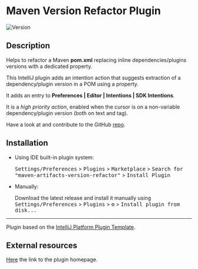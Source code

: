 # Maven Version Refactor Plugin

![Version](https://img.shields.io/jetbrains/plugin/v/com.mirkoalicastro.mavenversionrefactor
)

## Description

<!-- Plugin description -->
Helps to refactor a Maven <strong>pom.xml</strong> replacing inline dependencies/plugins versions with a dedicated property.

This IntelliJ plugin adds an intention action that suggests extraction of a dependency/plugin version in a POM using a property.

It adds an entry to **Preferences | Editor | Intentions | SDK Intentions**.

It is a *high priority action*, enabled when the cursor is on a non-variable dependency/plugin version (both on text and tag).

Have a look at and contribute to the GitHub [repo](https://github.com/mirkoalicastro/maven-version-refactor-plugin).
<!-- Plugin description end -->

## Installation

- Using IDE built-in plugin system:
  
  <kbd>Settings/Preferences</kbd> > <kbd>Plugins</kbd> > <kbd>Marketplace</kbd> > <kbd>Search for "maven-artifacts-version-refactor"</kbd> >
  <kbd>Install Plugin</kbd>
  
- Manually:

  Download the latest release and install it manually using
  <kbd>Settings/Preferences</kbd> > <kbd>Plugins</kbd> > <kbd>⚙️</kbd> > <kbd>Install plugin from disk...</kbd>

---
Plugin based on the [IntelliJ Platform Plugin Template][template].

## External resources

[Here](https://plugins.jetbrains.com/plugin/16057-maven-version-refactor) the link to the plugin homepage.

[template]: https://github.com/JetBrains/intellij-platform-plugin-template
